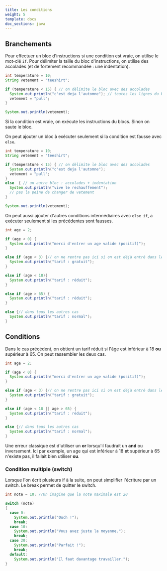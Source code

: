 ```yaml
---
title: Les conditions
weight: 5
template: docs
doc_sections: java
---
```


## Branchements

Pour effectuer un bloc d'instructions si une condition est vraie, on utilise le mot-clé `if`. Pour délimiter la taille du bloc d'instructions, on utilise des accolades (et de fortement recommandée : une indentation).

```java
int temperature = 10;
String vetement = "teeshirt";

if (temperature < 15) { // on délimite le bloc avec des accolades
  System.out.println("c'est deja l'automne"); // toutes les lignes du bloc sont indentées
  vetement = "pull";
}

System.out.println(vetement);

```

Si la condition est vraie, on exécute les instructions du blocs. Sinon on saute le bloc.

On peut ajouter un bloc à exécuter seulement si la condition est fausse avec `else`.

```java
int temperature = 10;
String vetement = "teeshirt";

if (temperature < 15) { // on délimite le bloc avec des accolades
  System.out.println("c'est deja l'automne");
  vetement = "pull";
}
else  { // un autre bloc : accolades + indentation
  System.out.println("vive le rechauffement");
  // pas la peine de changer de vetement
}

System.out.println(vetement);

```

On peut aussi ajouter d'autres conditions intermédiaires avec `else if`, a exécuter seulement si les précédentes sont fausses.

```java
int age = 2;

if (age < 0) {
  System.out.println("merci d'entrer un age valide (positif)");
}

else if (age < 3) {// on ne rentre pas ici si on est déjà entré dans le cas d'avant
  System.out.println("tarif : gratuit");
}

else if (age < 18){
  System.out.println("tarif : réduit");
}

else if (age > 65) {
  System.out.println("tarif : réduit");
}

else {// dans tous les autres cas
  System.out.println("tarif : normal");
}
```

## Conditions

Dans le cas précédent, on obtient un tarif réduit si l'âge est inférieur à 18 **ou** supérieur à 65. On peut rassembler les deux cas.

```java
int age = 2;

if (age < 0) {
  System.out.println("merci d'entrer un age valide (positif)");
}

else if (age < 3) {// on ne rentre pas ici si on est déjà entré dans le cas d'avant
  System.out.println("tarif : gratuit");
}

else if (age < 18 || age > 65) {
  System.out.println("tarif : réduit");
}

else {// dans tous les autres cas
  System.out.println("tarif : normal");
}
```

Une erreur classique est d'utiliser un **or** lorsqu'il faudrait un **and** ou inversement. Ici par exemple, un age qui est inférieur à 18 **et** supérieur à 65 n'existe pas, il fallait bien utiliser **ou**.

### Condition multiple (switch)

Lorsque l'on écrit plusieurs if à la suite, on peut simplifier l'écriture par un switch.
Le break permet de quitter le switch.

```java
int note = 10; //On imagine que la note maximale est 20

switch (note)
{
  case 0:
    System.out.println("Ouch !");
    break;
  case 10:
    System.out.println("Vous avez juste la moyenne.");
    break;
  case 20:
    System.out.println("Parfait !");
    break;
  default:
    System.out.println("Il faut davantage travailler.");
}
```
